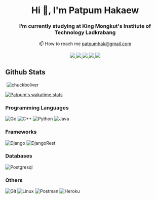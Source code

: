 <!--- Head of profile --->
<h1 align="center">Hi 👋, I'm Patpum Hakaew</h1>
<h3 align="center">I’m currently studying at King Mongkut's Institute of Technology Ladkrabang</h3>

<p align="center">📫 How to reach me <a href="mailto:patpumhak@gmail.com">patpumhak@gmail.com</a></p>

<p align="center">
   <a href="https://fb.com/pat.patpum">
    <img src=https://img.shields.io/badge/Facebook-1877F2?style=for-the-badge&logo=facebook&logoColor=white>
  </a>
  <a href="https://instagram.com/patpatpumlnw">
    <img src=https://img.shields.io/badge/Instagram-E4405F?style=for-the-badge&logo=instagram&logoColor=white>
  </a>
  <a href="https://www.leetcode.com/patpumhak">
    <img src=https://img.shields.io/badge/-LeetCode-FFA116?style=for-the-badge&logo=LeetCode&logoColor=black>
  </a>
  <a href="https://www.hackerrank.com/patpumhak">
    <img src=https://img.shields.io/badge/-Hackerrank-2EC866?style=for-the-badge&logo=HackerRank&logoColor=white>
  </a>
  <a href="https://stackoverflow.com/users/15027829/patpatpum">
    <img src=https://img.shields.io/badge/Stack_Overflow-FE7A16?style=for-the-badge&logo=stack-overflow&logoColor=white>
  </a>
</p>

## Github Stats
<!--- Body --->
<p>&nbsp;<img align="center" src="https://github-readme-stats.vercel.app/api?username=chuckboliver&show_icons=true&locale=en&count_private=true&theme=vision-friendly-dark" alt="chuckboliver" /></p>

[![Patpum's wakatime stats](https://github-readme-stats.vercel.app/api/wakatime?username=chuckboliver&theme=vision-friendly-dark&layout=compact)](https://github.com/anuraghazra/github-readme-stats)

<!-- New Languages and Tools --->
### Programming Languages
![Go](https://img.shields.io/badge/Go-00ADD8?style=for-the-badge&logo=go&logoColor=white)
![C++](https://img.shields.io/badge/c++-%2300599C.svg?style=for-the-badge&logo=c%2B%2B&logoColor=white)
![Python](https://img.shields.io/badge/Python-FFD43B?style=for-the-badge&logo=python&logoColor=darkgreen)
![Java](https://img.shields.io/badge/Java-ED8B00?style=for-the-badge&logo=java&logoColor=white)

### Frameworks
![Django](https://img.shields.io/badge/Django-092E20?style=for-the-badge&logo=django&logoColor=green)
![DjangoRest](https://img.shields.io/badge/django%20rest-ff1709?style=for-the-badge&logo=django&logoColor=white)

### Databases
![Postgresql](https://img.shields.io/badge/PostgreSQL-316192?style=for-the-badge&logo=postgresql&logoColor=white)

### Others
![Git](https://img.shields.io/badge/GIT-E44C30?style=for-the-badge&logo=git&logoColor=white)
![Linux](https://img.shields.io/badge/Linux-FCC624?style=for-the-badge&logo=linux&logoColor=black)
![Postman](https://img.shields.io/badge/Postman-FF6C37?style=for-the-badge&logo=Postman&logoColor=white)
![Heroku](https://img.shields.io/badge/Heroku-430098?style=for-the-badge&logo=heroku&logoColor=white)

